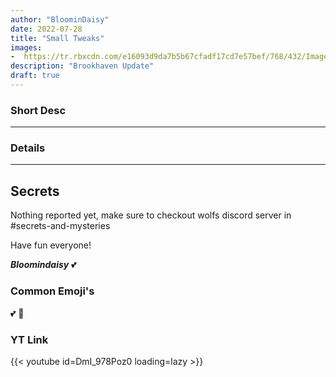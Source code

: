 ```yaml
---
author: "BloominDaisy"
date: 2022-07-28
title: "Small Tweaks"
images:
-  https://tr.rbxcdn.com/e16093d9da7b5b67cfadf17cd7e57bef/768/432/Image/Png
description: "Brookhaven Update"
draft: true
---
```


### Short Desc

---

### Details
---

## Secrets

Nothing reported yet, make sure to checkout wolfs discord server in #secrets-and-mysteries 

Have fun everyone!

_**Bloomindaisy**_ <span class="nowrap"><span class="emojify">💕</span>


### Common Emoji's 

<span class="emojify">💕</span>
<span class="emojify">🤯</span>

### YT Link

{{< youtube id=DmI_978Poz0 loading=lazy >}}